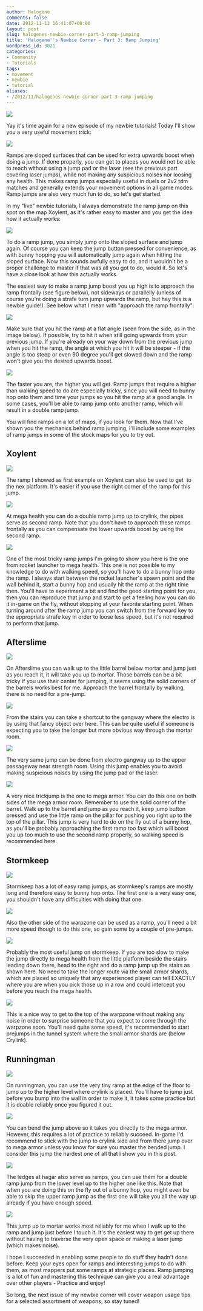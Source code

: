 ```yaml
---
author: Halogene
comments: false
date: 2012-11-12 16:41:07+00:00
layout: post
slug: halogenes-newbie-corner-part-3-ramp-jumping
title: 'Halogene''s Newbie Corner - Part 3: Ramp Jumping'
wordpress_id: 3021
categories:
- Community
- Tutorials
tags:
- movement
- newbie
- tutorial
aliases:
- /2012/11/halogenes-newbie-corner-part-3-ramp-jumping
---
```


![](/m/uploads/2012/09/newbie-corner-banner2-800x239.png)

Yay it's time again for a new episode of my newbie tutorials! Today I'll show you a very useful movement trick:

[![](/m/uploads/2012/11/RampJumping2.png)](http://www.xonotic.org/2012/11/halogenes-newbie-corner-part-3-ramp-jumping/rampjumping-3/)

Ramps are sloped surfaces that can be used for extra upwards boost when doing a jump. If done properly, you can get to places you would not be able to reach without using a jump pad or the laser (see the previous part covering laser jumps), while not making any suspicious noises nor loosing any health. This makes ramp jumps especially useful in duels or 2v2 tdm matches and generally extends your movement options in all game modes. Ramp jumps are also very much fun to do, so let's get started.

In my "live" newbie tutorials, I always demonstrate the ramp jump on this spot on the map Xoylent, as it's rather easy to master and you get the idea how it actually works:

[![](/m/uploads/2012/11/Xoylent-ramp1.final_1.png)](http://www.xonotic.org/2012/11/halogenes-newbie-corner-part-3-ramp-jumping/xoylent-ramp1-final-2/)

To do a ramp jump, you simply jump onto the sloped surface and jump again. Of course you can keep the jump button pressed for convenience, as with bunny hopping you will automatically jump again when hitting the sloped surface. Now this sounds awfully easy to do, and it wouldn't be a proper challenge to master if that was all you got to do, would it. So let's have a close look at how this actually works.

The easiest way to make a ramp jump boost you up high is to approach the ramp frontally (see figure below), not sideways or parallelly (unless of course you're doing a strafe turn jump upwards the ramp, but hey this is a newbie guide!). See below what I mean with "approach the ramp frontally":

[![](/m/uploads/2012/11/rampjumping-easy.hard_.final_.jpg)](http://www.xonotic.org/2012/11/halogenes-newbie-corner-part-3-ramp-jumping/rampjumping-easy-hard-final/)

Make sure that you hit the ramp at a flat angle (seen from the side, as in the image below). If possible, try to hit it when still going upwards from your previous jump. If you're already on your way down from the previous jump when you hit the ramp, the angle at which you hit it will be steeper - if the angle is too steep or even 90 degree you'll get slowed down and the ramp won't give you the desired upwards boost.

[![](/m/uploads/2012/11/rampjumping-angle.final_.png)](http://www.xonotic.org/2012/11/halogenes-newbie-corner-part-3-ramp-jumping/rampjumping-angle-final/)

The faster you are, the higher you will get. Ramp jumps that require a higher than walking speed to do are especially tricky, since you will need to bunny hop onto them and time your jumps so you hit the ramp at a good angle. In some cases, you'll be able to ramp jump onto another ramp, which will result in a double ramp jump.

You will find ramps on a lot of maps, if you look for them. Now that I've shown you the mechanics behind ramp jumping, I'll include some examples of ramp jumps in some of the stock maps for you to try out.

## Xoylent

[![](/m/uploads/2012/11/xoylent-ramp-1.final_1.png)](http://www.xonotic.org/2012/11/halogenes-newbie-corner-part-3-ramp-jumping/xoylent-ramp-1-final-2/)

The ramp I showed as first example on Xoylent can also be used to get  to the nex platform. It's easier if you use the right corner of the ramp for this jump.

[![](/m/uploads/2012/11/xoylent-ramp-2.final_.png)](http://www.xonotic.org/2012/11/halogenes-newbie-corner-part-3-ramp-jumping/xoylent-ramp-2-final/)

At mega health you can do a double ramp jump up to crylink, the pipes serve as second ramp. Note that you don't have to approach these ramps frontally as you can compensate the lower upwards boost by using the second ramp.

[![](/m/uploads/2012/11/xoylent-ramp-3.final_.png)](http://www.xonotic.org/2012/11/halogenes-newbie-corner-part-3-ramp-jumping/xoylent-ramp-3-final/)

One of the most tricky ramp jumps I'm going to show you here is the one from rocket launcher to mega health. This one is not possible to my knowledge to do with walking speed, so you'll have to do a bunny hop onto the ramp. I always start between the rocket launcher's spawn point and the wall behind it, start a bunny hop and usually hit the ramp at the right time then. You'll have to experiment a bit and find the good starting point for you, then you can reproduce that jump and start to get a feeling how you can do it in-game on the fly, without stopping at your favorite starting point. When turning around after the ramp jump you can switch from the forward key to the appropriate strafe key in order to loose less speed, but it's not required to perform that jump.

## Afterslime

[![](/m/uploads/2012/11/afterslime-mortar.final_.png)](http://www.xonotic.org/2012/11/halogenes-newbie-corner-part-3-ramp-jumping/afterslime-mortar-final/)

On Afterslime you can walk up to the little barrel below mortar and jump just as you reach it, it will take you up to mortar. Those barrels can be a bit tricky if you use their center for jumping, it seems using the solid corners of the barrels works best for me. Approach the barrel frontally by walking, there is no need for a pre-jump.

[![](/m/uploads/2012/11/afterslime-electro.final_.png)](http://www.xonotic.org/2012/11/halogenes-newbie-corner-part-3-ramp-jumping/afterslime-electro-final/)

From the stairs you can take a shortcut to the gangway where the electro is by using that fancy object over here. This can be quite useful if someone is expecting you to take the longer but more obvious way through the mortar room.

[![](/m/uploads/2012/11/afterslime-strength.final_1.png)](http://www.xonotic.org/2012/11/halogenes-newbie-corner-part-3-ramp-jumping/afterslime-strength-final-2/)

The very same jump can be done from electro gangway up to the upper passageway near strength room. Using this jump enables you to avoid making suspicious noises by using the jump pad or the laser.

[![](/m/uploads/2012/11/afterslime-mega-armor.final_.png)](http://www.xonotic.org/2012/11/halogenes-newbie-corner-part-3-ramp-jumping/afterslime-mega-armor-final/)

A very nice trickjump is the one to mega armor. You can do this one on both sides of the mega armor room. Remember to use the solid corner of the barrel. Walk up to the barrel and jump as you reach it, keep jump button pressed and use the little ramp on the pillar for pushing you right up to the top of the pillar. This jump is very hard to do on the fly out of a bunny hop, as you'll be probably approaching the first ramp too fast which will boost you up too much to use the second ramp properly, so walking speed is recommended here.

## Stormkeep

[![](/m/uploads/2012/11/stormkeep-25armortunnel1.final_.png)](http://www.xonotic.org/2012/11/halogenes-newbie-corner-part-3-ramp-jumping/stormkeep-25armortunnel1-final/)

Stormkeep has a lot of easy ramp jumps, as stormkeep's ramps are mostly long and therefore easy to bunny hop onto. The first one is a very easy one, you shouldn't have any difficulties with doing that one.

[![](/m/uploads/2012/11/stormkeep-25armortunnel2.final_.png)](http://www.xonotic.org/2012/11/halogenes-newbie-corner-part-3-ramp-jumping/stormkeep-25armortunnel2-final/)

Also the other side of the warpzone can be used as a ramp, you'll need a bit more speed though to do this one, so gain some by a couple of pre-jumps.

[![](/m/uploads/2012/11/stormkeep-megahealth.final_.png)](http://www.xonotic.org/2012/11/halogenes-newbie-corner-part-3-ramp-jumping/stormkeep-megahealth-final/)

Probably the most useful jump on stormkeep. If you are too slow to make the jump directly to mega health from the little platform beside the stairs leading down there, head to the right and do a ramp jump up the stairs as shown here. No need to take the longer route via the small armor shards, which are placed so uniquely that any experienced player can tell EXACTLY where you are when you pick those up in a row and could intercept you before you reach the mega health.

[![](/m/uploads/2012/11/stormkeep-warpzone.final_.png)](http://www.xonotic.org/2012/11/halogenes-newbie-corner-part-3-ramp-jumping/stormkeep-warpzone-final/)

This is a nice way to get to the top of the warpzone without making any noise in order to surprise someone that you expect to come through the warpzone soon. You'll need quite some speed, it's recommended to start prejumps in the tunnel system where the small armor shards are (below Crylink).

## Runningman

[![](/m/uploads/2012/11/runningman-crylink.final_.png)](http://www.xonotic.org/2012/11/halogenes-newbie-corner-part-3-ramp-jumping/runningman-crylink-final/)

On runningman, you can use the very tiny ramp at the edge of the floor to jump up to the higher level where crylink is placed. You'll have to jump just before you bump into the wall in order to make it, it takes some practice but it is doable reliably once you figured it out.

[![](/m/uploads/2012/11/runningman-megaarmor.final_.png)](http://www.xonotic.org/2012/11/halogenes-newbie-corner-part-3-ramp-jumping/runningman-megaarmor-final/)

You can bend the jump above so it takes you directly to the mega armor. However, this requires a lot of practice to reliably succeed. In-game I'd recommend to stick with the jump to crylink side and from there jump over to mega armor unless you know for sure you master the bended jump. I consider this jump the hardest one of all that I show you in this post.

[![](/m/uploads/2012/11/runningman-hagar-double.final_.png)](http://www.xonotic.org/2012/11/halogenes-newbie-corner-part-3-ramp-jumping/runningman-hagar-double-final/)

The ledges at hagar also serve as ramps, you can use them for a double ramp jump from the lower level up to the higher one like this. Note that when you are doing this on the fly out of a bunny hop, you might even be able to skip the upper ramp jump as the first one will take you all the way up already if you have enough speed.

[![](/m/uploads/2012/11/runningman-mortar.final_.png)](http://www.xonotic.org/2012/11/halogenes-newbie-corner-part-3-ramp-jumping/runningman-mortar-final/)

This jump up to mortar works most reliably for me when I walk up to the ramp and jump just before I touch it. It's the easiest way to get get up there without having to traverse the very open space or making a laser jump (which makes noise).

I hope I succeeded in enabling some people to do stuff they hadn't done before. Keep your eyes open for ramps and interesting jumps to do with them, as most mappers put some ramps at strategic places. Ramp jumping is a lot of fun and mastering this technique can give you a real advantage over other players - Practice and enjoy!

So long, the next issue of my newbie corner will cover weapon usage tips for a selected assortment of weapons, so stay tuned!
